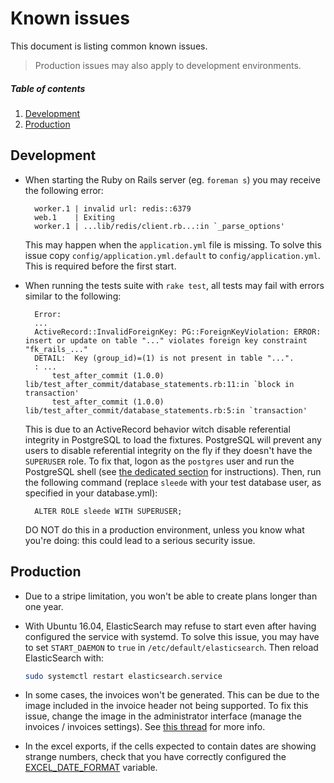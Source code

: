 # Known issues

This document is listing common known issues. 

> Production issues may also apply to development environments.

##### Table of contents

1. [Development](#development)
2. [Production](#production)

<a name="development"></a>
## Development

- When starting the Ruby on Rails server (eg. `foreman s`) you may receive the following error:

        worker.1 | invalid url: redis::6379
        web.1    | Exiting
        worker.1 | ...lib/redis/client.rb...:in `_parse_options'

  This may happen when the `application.yml` file is missing.
  To solve this issue copy `config/application.yml.default` to `config/application.yml`.
  This is required before the first start.

- When running the tests suite with `rake test`, all tests may fail with errors similar to the following:

        Error:
        ...
        ActiveRecord::InvalidForeignKey: PG::ForeignKeyViolation: ERROR:  insert or update on table "..." violates foreign key constraint "fk_rails_..."
        DETAIL:  Key (group_id)=(1) is not present in table "...".
        : ...
            test_after_commit (1.0.0) lib/test_after_commit/database_statements.rb:11:in `block in transaction'
            test_after_commit (1.0.0) lib/test_after_commit/database_statements.rb:5:in `transaction'

  This is due to an ActiveRecord behavior witch disable referential integrity in PostgreSQL to load the fixtures.
  PostgreSQL will prevent any users to disable referential integrity on the fly if they doesn't have the `SUPERUSER` role.
  To fix that, logon as the `postgres` user and run the PostgreSQL shell (see [the dedicated section](#run-postgresql-cli) for instructions).
  Then, run the following command (replace `sleede` with your test database user, as specified in your database.yml):

        ALTER ROLE sleede WITH SUPERUSER;

  DO NOT do this in a production environment, unless you know what you're doing: this could lead to a serious security issue.

<a name="production"></a>
## Production

- Due to a stripe limitation, you won't be able to create plans longer than one year.

- With Ubuntu 16.04, ElasticSearch may refuse to start even after having configured the service with systemd.
  To solve this issue, you may have to set `START_DAEMON` to `true` in `/etc/default/elasticsearch`.
  Then reload ElasticSearch with:

  ```bash
  sudo systemctl restart elasticsearch.service
  ```
  
- In some cases, the invoices won't be generated. This can be due to the image included in the invoice header not being supported.
  To fix this issue, change the image in the administrator interface (manage the invoices / invoices settings).
  See [this thread](https://forum.fab-manager.com/t/resolu-erreur-generation-facture/428) for more info.
  
- In the excel exports, if the cells expected to contain dates are showing strange numbers, check that you have correctly configured the [EXCEL_DATE_FORMAT](environment.md#EXCEL_DATE_FORMAT) variable.
